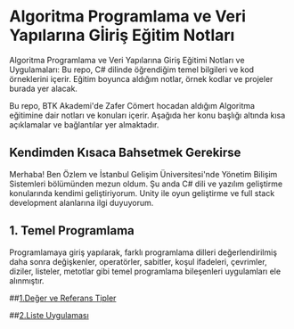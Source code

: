 #  Algoritma Programlama ve Veri Yapılarına Gİiriş Eğitim Notları
Algoritma Programlama ve Veri Yapılarına Giriş Eğitimi Notları ve Uygulamaları:  Bu repo, C# dilinde öğrendiğim temel bilgileri ve kod örneklerini içerir. Eğitim boyunca aldığım notlar, örnek kodlar ve projeler burada yer alacak. 


Bu repo, BTK Akademi'de Zafer Cömert hocadan aldığım Algoritma eğitimine dair notları ve konuları içerir. Aşağıda her konu başlığı altında kısa açıklamalar ve bağlantılar yer almaktadır.

## Kendimden Kısaca Bahsetmek Gerekirse

Merhaba! Ben Özlem ve İstanbul Gelişim Üniversitesi'nde Yönetim Bilişim Sistemleri bölümünden mezun oldum. Şu anda C# dili ve yazılım geliştirme konularında kendimi geliştiriyorum. Unity ile oyun geliştirme ve full stack development alanlarına ilgi duyuyorum. 

## 1. Temel Programlama
Programlamaya giriş yapılarak, farklı programlama dilleri değerlendirilmiş daha sonra değişkenler, operatörler, sabitler, koşul ifadeleri, çevrimler, diziler, listeler, metotlar gibi temel programlama bileşenleri uygulamları ele alınmıştır. 

##[1.Değer ve Referans Tipler ](https://github.com/ozlemars/btkAkademi-Algoritma/tree/main/TemelProgramlama/1)

##[2.Liste Uygulaması ](https://github.com/ozlemars/btkAkademi-Algoritma/tree/main/TemelProgramlama/2)




